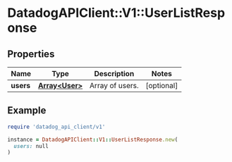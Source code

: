 # DatadogAPIClient::V1::UserListResponse

## Properties

| Name | Type | Description | Notes |
| ---- | ---- | ----------- | ----- |
| **users** | [**Array&lt;User&gt;**](User.md) | Array of users. | [optional] |

## Example

```ruby
require 'datadog_api_client/v1'

instance = DatadogAPIClient::V1::UserListResponse.new(
  users: null
)
```

